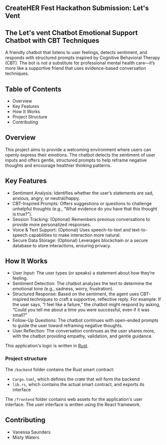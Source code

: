 ## CreateHER Fest Hackathon Submission: Let's Vent

## The Let's vent Chatbot Emotional Support Chatbot with CBT Techniques
A friendly chatbot that listens to user feelings, detects sentiment, and responds with structured prompts inspired by Cognitive Behavioral Therapy (CBT). The bot is not a substitute for professional mental health care—it’s more like a supportive friend that uses evidence-based conversation techniques.

## Table of Contents
- Overview
- Key Features
- How It Works
- Project Structure
- Contributing


## Overview
This project aims to provide a welcoming environment where users can openly express their emotions. The chatbot detects the sentiment of user inputs and offers gentle, structured prompts to help reframe negative thoughts and encourage healthier thinking patterns.

## Key Features
 - Sentiment Analysis: Identifies whether the user’s statements are sad, anxious, angry, or neutral/happy.
 - CBT-Inspired Prompts: Offers suggestions or questions to challenge unhelpful thoughts (e.g., “What evidence do you have that this thought is true?”).
 - Session Tracking: (Optional) Remembers previous conversations to provide more personalized responses.
 - Voice & Text Support: (Optional) Uses speech-to-text and text-to-speech capabilities to make interaction more natural.
 - Secure Data Storage: (Optional) Leverages blockchain or a secure database to store interactions, ensuring privacy.

## How It Works
 - User Input: The user types (or speaks) a statement about how they’re feeling.
 - Sentiment Detection: The chatbot analyzes the text to determine the emotional tone (e.g., sadness, worry, frustration).
 - Structured Response: Based on the sentiment, the agent uses CBT-inspired techniques to craft a supportive, reflective reply.
For example: If the user says, “I feel like a failure,” the chatbot might respond by asking, “Could you tell me about a time you were successful, even if it was small?”
 - Follow-Up Questions: The chatbot continues with open-ended prompts to guide the user toward reframing negative thoughts.
 - User Reflection: The conversation continues as the user shares more, with the chatbot providing empathy, validation, and gentle guidance.


This application's logic is written in [Rust](https://internetcomputer.org/docs/current/developer-docs/backend/rust/).

### Project structure

The `/backend` folder contains the Rust smart contract:

- `Cargo.toml`, which defines the crate that will form the backend
- `lib.rs`, which contains the actual smart contract, and exports its interface

The `/frontend` folder contains web assets for the application's user interface. The user interface is written using the React framework.

 ## Contributing
 - Vanessa Saunders
 - Misty Waters
